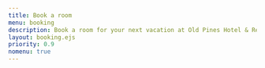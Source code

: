 ```yaml
---
title: Book a room
menu: booking
description: Book a room for your next vacation at Old Pines Hotel & Restaurant in Spean Bridge, near Fort William and Loch Ness in Scotland.
layout: booking.ejs
priority: 0.9
nomenu: true
---
```


<script src="https://book.caterbook.net/js/main.min.js"></script>
<div id="bookingWidget" data-embed="MQ==" data-token="eyJ0eXAiOiJKV1QiLCJhbGciOiJIUzI1NiJ9.eyJQcm9wZXJ0eUlkIjozOTd9.vdL5hRFe7YD8f2Yr6yb5bF0fP2Fgf88dm0HsMSJE-B4"></div>
